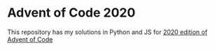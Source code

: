 # Advent of Code 2020

This repository has my solutions in Python and JS for [2020 edition of Advent of Code](https://adventofcode.com/2020)
